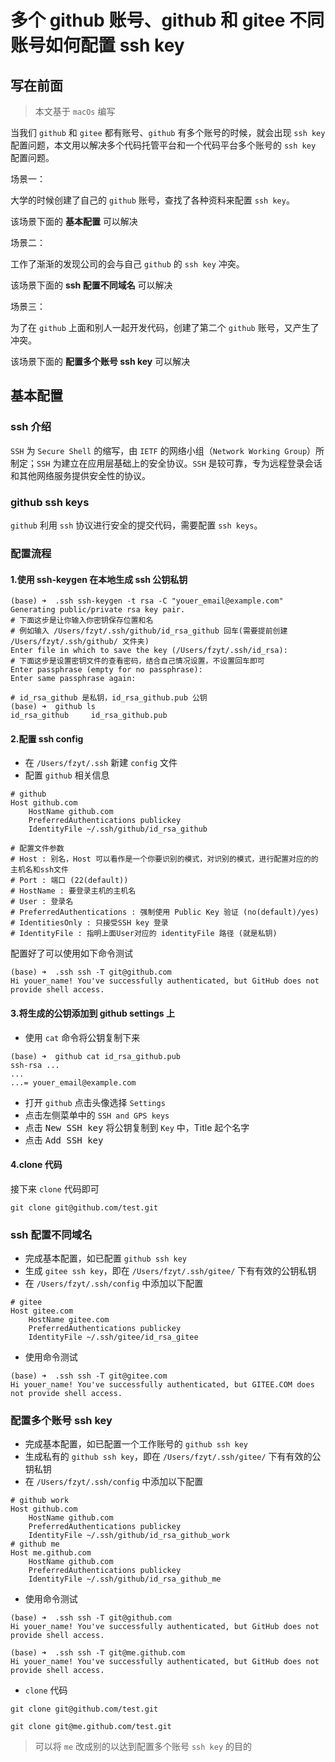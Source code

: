 # 多个 github 账号、github 和 gitee 不同账号如何配置 ssh key
## 写在前面

> 本文基于 `macOs` 编写

当我们 `github` 和 `gitee` 都有账号、`github` 有多个账号的时候，就会出现 `ssh key` 配置问题，本文用以解决多个代码托管平台和一个代码平台多个账号的 `ssh key` 配置问题。

场景一：

大学的时候创建了自己的 `github` 账号，查找了各种资料来配置 `ssh key`。

该场景下面的 **基本配置** 可以解决

场景二：

工作了渐渐的发现公司的会与自己 `github` 的 `ssh key` 冲突。

该场景下面的 **ssh 配置不同域名** 可以解决

场景三：

为了在 `github` 上面和别人一起开发代码，创建了第二个 `github` 账号，又产生了冲突。

该场景下面的 **配置多个账号 ssh key** 可以解决

## 基本配置

### ssh 介绍

`SSH` 为 `Secure Shell` 的缩写，由 `IETF` 的网络小组（`Network Working Group`）所制定；`SSH` 为建立在应用层基础上的安全协议。`SSH` 是较可靠，专为远程登录会话和其他网络服务提供安全性的协议。

### github ssh keys

`github` 利用 `ssh` 协议进行安全的提交代码，需要配置 `ssh keys`。

### 配置流程

#### 1.使用 ssh-keygen 在本地生成 ssh 公钥私钥

```shell
(base) ➜  .ssh ssh-keygen -t rsa -C "youer_email@example.com"
Generating public/private rsa key pair.
# 下面这步是让你输入你密钥保存位置和名
# 例如输入 /Users/fzyt/.ssh/github/id_rsa_github 回车(需要提前创建 /Users/fzyt/.ssh/github/ 文件夹)
Enter file in which to save the key (/Users/fzyt/.ssh/id_rsa): 
# 下面这步是设置密钥文件的查看密码，结合自己情况设置，不设置回车即可
Enter passphrase (empty for no passphrase): 
Enter same passphrase again: 

# id_rsa_github 是私钥，id_rsa_github.pub 公钥
(base) ➜  github ls
id_rsa_github     id_rsa_github.pub
```

#### 2.配置 ssh config

- 在 `/Users/fzyt/.ssh` 新建 `config` 文件
- 配置 `github` 相关信息

```shell
# github
Host github.com
    HostName github.com
    PreferredAuthentications publickey
    IdentityFile ~/.ssh/github/id_rsa_github

# 配置文件参数
# Host : 别名，Host 可以看作是一个你要识别的模式，对识别的模式，进行配置对应的的主机名和ssh文件
# Port : 端口 (22(default))
# HostName : 要登录主机的主机名
# User : 登录名
# PreferredAuthentications : 强制使用 Public Key 验证 (no(default)/yes)
# IdentitiesOnly : 只接受SSH key 登录
# IdentityFile : 指明上面User对应的 identityFile 路径 (就是私钥)
```

配置好了可以使用如下命令测试

```shell
(base) ➜  .ssh ssh -T git@github.com 
Hi youer_name! You've successfully authenticated, but GitHub does not provide shell access.
```

#### 3.将生成的公钥添加到 github settings 上

- 使用 `cat` 命令将公钥复制下来

```shell
(base) ➜  github cat id_rsa_github.pub 
ssh-rsa ...
...
...= youer_email@example.com
```
- 打开 `github` 点击头像选择 `Settings`
- 点击左侧菜单中的 `SSH and GPS keys`
- 点击 <kbd>New SSH key</kbd> 将公钥复制到 `Key` 中，Title 起个名字
- 点击 <kbd>Add SSH key</kbd>

#### 4.clone 代码

接下来 `clone` 代码即可

```shell
git clone git@github.com/test.git
```

### ssh 配置不同域名

- 完成基本配置，如已配置 `github ssh key`
- 生成 `gitee ssh key`，即在 `/Users/fzyt/.ssh/gitee/` 下有有效的公钥私钥
- 在 `/Users/fzyt/.ssh/config` 中添加以下配置

```shell
# gitee
Host gitee.com
    HostName gitee.com
    PreferredAuthentications publickey
    IdentityFile ~/.ssh/gitee/id_rsa_gitee
```

- 使用命令测试

```shell
(base) ➜  .ssh ssh -T git@gitee.com 
Hi youer_name! You've successfully authenticated, but GITEE.COM does not provide shell access.
```

### 配置多个账号 ssh key

- 完成基本配置，如已配置一个工作账号的 `github ssh key`
- 生成私有的 `github ssh key`，即在 `/Users/fzyt/.ssh/gitee/` 下有有效的公钥私钥
- 在 `/Users/fzyt/.ssh/config` 中添加以下配置

```shell
# github work
Host github.com
    HostName github.com
    PreferredAuthentications publickey
    IdentityFile ~/.ssh/github/id_rsa_github_work
# github me
Host me.github.com
    HostName github.com
    PreferredAuthentications publickey
    IdentityFile ~/.ssh/github/id_rsa_github_me
```

- 使用命令测试

```shell
(base) ➜  .ssh ssh -T git@github.com 
Hi youer_name! You've successfully authenticated, but GitHub does not provide shell access.
```

```shell
(base) ➜  .ssh ssh -T git@me.github.com 
Hi youer_name! You've successfully authenticated, but GitHub does not provide shell access.
```

- `clone` 代码

```shell
git clone git@github.com/test.git
```

```shell
git clone git@me.github.com/test.git
```

> 可以将 `me` 改成别的以达到配置多个账号 `ssh key` 的目的
